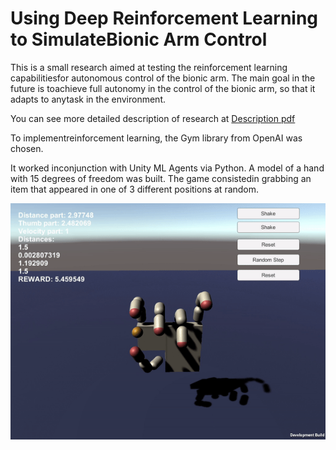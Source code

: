 # Using Deep Reinforcement Learning to SimulateBionic Arm Control

This is a small research aimed at testing the reinforcement learning capabilitiesfor autonomous control of the bionic arm.  The main goal in the future is toachieve full autonomy in the control of the bionic arm, so that it adapts to anytask in the environment.

You can see more detailed description of research at [Description pdf](description.pdf) 

To implementreinforcement learning, the Gym library from OpenAI was chosen.  

It worked inconjunction with Unity ML Agents via Python. A model of a hand with 15 degrees of freedom was built.  The game consistedin grabbing an item that appeared in one of 3 different positions at random.

![test](/Images/gif.gif)
